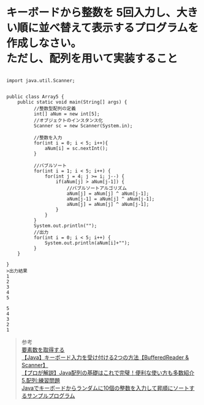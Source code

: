 # キーボードから整数を 5回入力し、大きい順に並べ替えて表示するプログラムを作成しなさい。<br>ただし、配列を用いて実装すること  

```

import java.util.Scanner;


public class Array5 {
    public static void main(String[] args) {
          //整数型配列の定義
          int[] aNum = new int[5];
          //オブジェクトのインスタンス化
          Scanner sc = new Scanner(System.in);

          //整数を入力
          for(int i = 0; i < 5; i++){
              aNum[i] = sc.nextInt();
          }

          //バブルソート
          for(int i = 1; i < 5; i++) {
              for(int j = 4; j >= i; j--) {
                  if(aNum[j] > aNum[j-1]) {
                      //バブルソートアルゴリズム
                      aNum[j] = aNum[j] ^ aNum[j-1];
                      aNum[j-1] = aNum[j] ^ aNum[j-1];
                      aNum[j] = aNum[j] ^ aNum[j-1];
                  }
              }
          }
          System.out.println("");
          //出力
          for(int i = 0; i < 5; i++) {
              System.out.println(aNum[i]+"");
          }
    }

}
>出力結果
1
2
3
4
5

5
4
3
2
1
```


> 参考  
[要素数を取得する](http://www.creative-forest.com/java/java_intro/array/element/element.html)  
[【Java】キーボード入力を受け付ける2つの方法【BufferedReader & Scanner】](https://reasonable-code.com/java-keyboard-input/)  
[【プロが解説】Java配列の基礎はこれで完璧！便利な使い方も多数紹介](https://www.sejuku.net/blog/84946)  
[5.配列:練習問題](http://kitako.tokyo/lib/JavaExercise.aspx?id=105)  
[Javaでキーボードからランダムに10個の整数を入力して昇順にソートするサンプルプログラム](http://arkgame.com/?p=24998)  

